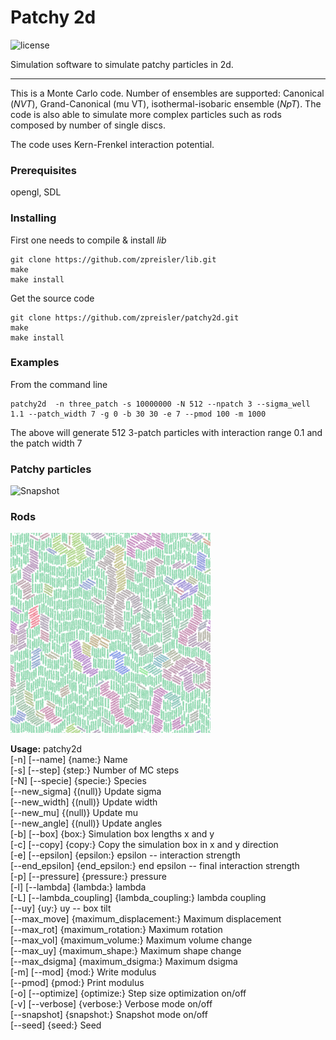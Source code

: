 # Patchy 2d
![license](https://img.shields.io/badge/license-MIT-green.svg)

Simulation software to simulate patchy particles in 2d.

------

This is a Monte Carlo code. Number of ensembles are supported: Canonical (*NVT*), Grand-Canonical (mu VT), isothermal-isobaric ensemble (*NpT*).
The code is also able to simulate more complex particles such as rods composed by number of single discs.

The code uses Kern-Frenkel interaction potential.

### Prerequisites
opengl, SDL

### Installing

First one needs to compile & install *lib*

```
git clone https://github.com/zpreisler/lib.git
make
make install
```

Get the source code

```
git clone https://github.com/zpreisler/patchy2d.git
make
make install
```

### Examples

From the command line

```
patchy2d  -n three_patch -s 10000000 -N 512 --npatch 3 --sigma_well 1.1 --patch_width 7 -g 0 -b 30 30 -e 7 --pmod 100 -m 1000
```
The above will generate 512 3-patch particles with interaction range 0.1 and the patch width 7

### Patchy particles
![Snapshot](doc/three_patch.gif)

### Rods
![Snapshot](doc/rods_c.png)

__Usage:__ patchy2d<br>
[-n] [--name] {name:} Name<br>
[-s] [--step] {step:} Number of MC steps<br>
[-N] [--specie] {specie:} Species<br>
[--new_sigma] {(null)} Update sigma<br>
[--new_width] {(null)} Update width<br>
[--new_mu] {(null)} Update mu<br>
[--new_angle] {(null)} Update angles<br>
[-b] [--box] {box:} Simulation box lengths x and y<br>
[-c] [--copy] {copy:} Copy the simulation box in x and y direction<br>
[-e] [--epsilon] {epsilon:} epsilon -- interaction strength<br>
[--end_epsilon] {end_epsilon:} end epsilon -- final interaction strength<br>
[-p] [--pressure] {pressure:} pressure<br>
[-l] [--lambda] {lambda:} lambda<br>
[-L] [--lambda_coupling] {lambda_coupling:} lambda coupling<br>
[--uy] {uy:} uy -- box tilt<br>
[--max_move] {maximum_displacement:} Maximum displacement<br>
[--max_rot] {maximum_rotation:} Maximum rotation<br>
[--max_vol] {maximum_volume:} Maximum volume change<br>
[--max_uy] {maximum_shape:} Maximum shape change<br>
[--max_dsigma] {maximum_dsigma:} Maximum dsigma<br>
[-m] [--mod] {mod:} Write modulus<br>
[--pmod] {pmod:} Print modulus<br>
[-o] [--optimize] {optimize:} Step size optimization on/off<br>
[-v] [--verbose] {verbose:} Verbose mode on/off<br>
[--snapshot] {snapshot:} Snapshot mode on/off<br>
[--seed] {seed:} Seed<br>
